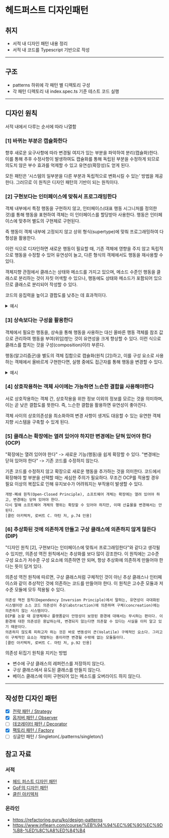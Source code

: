 # 헤드퍼스트 디자인패턴

## 취지

- 서적 내 디자인 패턴 내용 정리
- 서적 내 코드를 Typescript 기반으로 작성
<hr />

## 구조

- patterns 하위에 각 패턴 별 디렉토리 구성
- 각 패턴 디렉토리 내 index.spec.ts 기준 테스트 코드 실행
<hr />

## 디자인 원칙

서적 내에서 다루는 순서에 따라 나열함

### [1] 바뀌는 부분은 캡슐화한다

향후 새로운 요구사항에 따라 변경될 여지가 있는 부분을 파악하여 분리(캡슐화)한다. 이를 통해 추후 수정사항이 발생하여도 캡슐화를 통해 독립된 부분을 수정하게 되므로 의도치 않은 부수 효과를 억제할 수 있고 유연성(확장성)도 얻게 된다.

모든 패턴은 ‘시스템의 일부분을 다른 부분과 독립적으로 변화시킬 수 있는’ 방법을 제공한다. 그러므로 이 원칙은 디자인 패턴의 기반이 되는 원칙이다.

### [2] 구현보다는 인터페이스에 맞춰서 프로그래밍한다

객체 내부에서 특정 행동을 구현하지 않고, 인터페이스(대표 행동 시그니처를 정의한 것)를 통해 행동을 표현하여 객체는 이 인터페이스를 할당받아 사용한다. 행동은 인터페이스에 맞추어 별도의 구현체로 구현된다.

즉 행동이 객체 내부에 고정되지 않고 상위 형식(supertype)에 맞춰 프로그래밍하여 다형성을 활용한다.

이런 식으로 디자인하면 새로운 행동이 필요할 때, 기존 객체에 영향을 주지 않고 독립적으로 행동을 수정할 수 있어 유연성이 늘고, 다른 형식의 객체에서도 행동을 재사용할 수 있다.

객체지향 관점에서 클래스는 상태와 메소드를 가지고 있으며, 메소드 수준인 행동을 클래스로 분리하는 것이 자칫 어색할 수 있으나, 행동에도 상태와 메소드가 포함되어 있으므로 클래스로 분리되어 작성할 수 있다.

코드의 응집력을 높이고 결합도를 낮추는 데 효과적이다.

<details>
<summary>
예시
</summary>

- ‘요리’ 객체에서 ‘가열’에 대한 행동이 필요할 경우, ‘가열’에 대한 인터페이스를 통해 요리 객체에서는 ‘가열’의 수단은 신경 쓰지 않고 오직 ‘열이 가해지는 행위’에만 집중한다.

- ‘가열’ 인터페이스는 ‘직화’, ‘삶기’, ‘훈제’ 등 다양한 가열 방식에 따라 여러 구현체로 나뉘고, 구체적인 구현은 이 ‘가열’ 인터페이스의 구현체로 작성된다. 이후 용도에 맞게 ‘요리’ 객체에 이 인터페이스 규칙에 맞는 ‘가열’ 구현체를 할당하여 사용하면 된다.

- ‘가열’ 객체는 ‘요리’ 객체뿐 아니라 ‘가열’을 필요로 하는 다른 객체, 예를 들면 ‘세탁’ 객체의 ‘삶음 세탁’을 위한 ‘가열-삶기’ 구현체를 재사용할 수 있다.

<p align="center">
  <img src="./assets/principles-2-1.svg" />
</p>
</details>

### [3] 상속보다는 구성을 활용한다

객체에서 필요한 행동을, 상속을 통해 행동을 사용하는 대신 올바른 행동 객체를 참조 값으로 관리하여 행동을 부여(위임)받는 것이 유연성을 크게 향상할 수 있다. 이런 식으로 클래스를 합치는 것을 구성(composition)이라 부른다.

행동(알고리즘군)을 별도의 객체 집합으로 캡슐화(원칙 [2])하고, 이를 구성 요소로 사용하는 객체에서 올바르게 구현한다면, 실행 중에도 접근자를 통해 행동을 변경할 수 있다.

<details>
<summary>
예시
</summary>

- ‘요리’에서 객체 구성 시 필요에 따라 ‘가열’알고리즘군 중 필요한 구현체를 택하여 객체 내부의 참조 값으로 구성한다.
- 가열()을 호출하기 위해 참조 값을 통해 가열()을 호출한다. 이를 위임이라 부른다.
- ‘요리-동파육’의 경우 2가지 다른 형식의 가열이 필요하며, 이를 올바르게 구현했을 경우, 첫 조리에서는 ‘튀김’ 기능을 통해 조리한 이후, 조리방식 참조 값을 ‘찜’으로 바꾸어 ‘찜’ 방식으로 2번째 가열을 수행할 수 있게 된다.

<p align="center">
  <img src="./assets/principles-3-1.svg" />
</p>

</details>

### [4] 상호작용하는 객체 사이에는 가능하면 느슨한 결합을 사용해야한다

서로 상호작용하는 객체 간, 상호작용을 위한 정보 이외의 정보를 모르는 것을 의미하며, 이는 곧 낮은 결합도를 뜻한다. 즉, 느슨한 결합을 활용하면 유연성이 좋아진다.

객체 사이의 상호의존성을 최소화하여 변경 사항이 생겨도 대응할 수 있는 유연한 객체지향 시스템을 구축할 수 있게 된다.

### [5] 클래스는 확장에는 열려 있어야 하지만 변경에는 닫혀 있어야 한다(OCP)

"확장에는 열려 있어야 한다" -> 새로운 기능(행동)을 쉽게 확장할 수 있다.
"변경에는 닫혀 있어야 한다" -> 기존 코드를 수정하지 않는다.

기존 코드를 수정하지 않고 확장으로 새로운 행동을 추가하는 것을 의미한다. 코드에서 확장해야 할 부분을 선택할 때는 세심한 주의가 필요하다. 무조건 OCP를 적용할 경우 필요 이상의 복잡도로 인해 유지보수가 어려워지는 부작용이 발생할 수 있다.

    개방-폐쇄 원칙(Open-Closed Principle), 소프트웨어 개체는 확장에는 열려 있어야 하고, 변경에는 닫혀 있어야 한다.
    다시 말해 소프트웨어 개체의 행위는 확장할 수 있어야 하지만, 이때 산출물을 변경해서는 안 된다.
    [클린 아키텍처, 로버트 C. 마틴 저, p.74 인용]

### [6] 추상화된 것에 의존하게 만들고 구상 클래스에 의존하지 않게 많든다 (DIP)

"디자인 원칙 [2], 구현보다는 인터페이스에 맞춰서 프로그래밍한다"와 같다고 생각될 수 있지만, 의존성 역전 원칙에서는 추상화를 보다 많이 강조한다.
이 원칙에는 고수준 구성 요소가 저수준 구성 요소에 의존하면 안 되며, 항상 추상화에 의존하게 만들어야 한다는 뜻이 담겨 있다.

의존성 역전 원칙에 따르면, 구상 클래스처럼 구체적인 것이 아닌 추상 클래스나 인터페이스와 같이 추상적인 것에 의존하는 코드를 만들어야 한다. 이 원칙은 고수준 모듈과 저수준 모듈에 모두 적용될 수 있다.

    의존성 역전 원칙(Dependency Inversion Principle)에서 말하는, 유연성이 극대화된 시스템이란 소스 코드 의존성이 추상(abstraction)에 의존하며 구체(concreation)에는 의존하지 않는 시스템이다.
    DIP를 논할 때 운영체제나 플랫폼같이 안정성이 보장된 환경에 대해서는 무시하는 편이다. 이 환경에 대한 의존성은 용납하는데, 변경되지 않는다면 의존할 수 있다는 사실을 이미 알고 있기 때문이다.
    의존하지 않도록 피하고자 하는 것은 바로 변동성이 큰(Volatile) 구체적인 요소다. 그리고 이 구체적인 요소는 개발하는 중이라면 변경될 수밖에 없는 모듈들이다.
    [클린 아키텍처, 로버트 C. 마틴 저, p.92 인용]

의존성 뒤집기 원칙을 지키는 방법

- 변수에 구상 클래스의 레퍼런스를 저장하지 않는다.
- 구상 클래스에서 유도된 클래스를 만들지 않는다.
- 베이스 클래스에 이미 구현되어 있는 메소드를 오버라이드 하지 않는다.

<hr />

## 작성한 디자인 패턴

- [x] [전략 패턴 / Strategy](./patterns/strategy/)
- [x] [옵저버 패턴 / Observer](./patterns/observer/)
- [ ] [데코레이터 패턴 / Decorator](./patterns/decorator/)
- [x] [팩토리 패턴 / Factory](./patterns/factory/)
- [ ] 싱글턴 패턴 / Singleton(./patterns/singleton/)

## 참고 자료

### 서적

- [헤드 퍼스트 디자인 패턴](https://product.kyobobook.co.kr/detail/S000001810483)
- [GoF의 디자인 패턴](https://product.kyobobook.co.kr/detail/S000001962303)
- [클린 아키텍처](https://product.kyobobook.co.kr/detail/S000001033082)

### 온라인

- https://refactoring.guru/ko/design-patterns
- https://www.inflearn.com/course/%EB%94%94%EC%9E%90%EC%9D%B8-%ED%8C%A8%ED%84%B4
